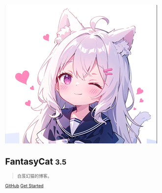 <!-- _coverpage.md -->

![logo](logo.png)


# FantasyCat <small>3.5</small>

> 白芨幻猫的博客。


[GitHub](https://github.com/fantasycat6/blog)
[Get Started](README)